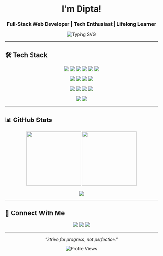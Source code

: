 <!-- Profile Header -->
<h1 align="center">I'm Dipta!</h1>
<h3 align="center">Full-Stack Web Developer | Tech Enthusiast | Lifelong Learner</h3>

<p align="center">
  <img src="https://readme-typing-svg.herokuapp.com?font=Fira+Code&size=20&pause=1000&color=F75C7E&center=true&width=500&lines=Passionate+Web+Developer+from+Bangladesh;MERN+Stack+Explorer;Game+Dev+%7C+Tech+Enthusiast;Always+Learning+New+Things" alt="Typing SVG" />
</p>

---

## 🛠️ Tech Stack
<p align="center">
  <img src="https://img.shields.io/badge/HTML5-E34F26?style=for-the-badge&logo=html5&logoColor=white"/>
  <img src="https://img.shields.io/badge/CSS3-1572B6?style=for-the-badge&logo=css3&logoColor=white"/>
  <img src="https://img.shields.io/badge/JavaScript-F7E017?style=for-the-badge&logo=javascript&logoColor=black"/>
  <img src="https://img.shields.io/badge/React-61DBFB?style=for-the-badge&logo=react&logoColor=black"/>
  <img src="https://img.shields.io/badge/Next.js-000000?style=for-the-badge&logo=nextdotjs&logoColor=white"/>
  <img src="https://img.shields.io/badge/TailwindCSS-38BDF8?style=for-the-badge&logo=tailwindcss&logoColor=white"/>
</p>

<p align="center">
  <img src="https://img.shields.io/badge/Node.js-68A063?style=for-the-badge&logo=node.js&logoColor=white"/>
  <img src="https://img.shields.io/badge/Express.js-404D59?style=for-the-badge"/>
  <img src="https://img.shields.io/badge/MongoDB-4EA94B?style=for-the-badge&logo=mongodb&logoColor=white"/>
  <img src="https://img.shields.io/badge/MySQL-00618A?style=for-the-badge&logo=mysql&logoColor=white"/>
</p>

<p align="center">
  <img src="https://img.shields.io/badge/Git-F05032?style=for-the-badge&logo=git&logoColor=white"/>
  <img src="https://img.shields.io/badge/GitHub-000?style=for-the-badge&logo=github"/>
  <img src="https://img.shields.io/badge/Firebase-FFCA28?style=for-the-badge&logo=firebase&logoColor=black"/>
  <img src="https://img.shields.io/badge/JWT-000?style=for-the-badge&logo=jsonwebtokens"/>
</p>

<p align="center">
  <img src="https://img.shields.io/badge/Unity-000000?style=for-the-badge&logo=unity&logoColor=white"/>
  <img src="https://img.shields.io/badge/Unreal%20Engine-313131?style=for-the-badge&logo=unrealengine"/>
</p>

---

## 📊 GitHub Stats
<p align="center">
  <img src="https://github-readme-stats.vercel.app/api?username=Dipta-karmakar&show_icons=true&theme=radical" height="180px"/>
  <img src="https://github-readme-streak-stats.herokuapp.com/?user=Dipta-karmakar&theme=radical" height="180px"/>
</p>
<p align="center">
  <img src="https://github-readme-stats.vercel.app/api/top-langs/?username=Dipta-karmakar&layout=compact&theme=radical"/>
</p>

---

## 🔗 Connect With Me
<p align="center">
  <a href="mailto:diptakarmakar395@gmail.com"><img src="https://img.shields.io/badge/Email-D14836?style=for-the-badge&logo=gmail&logoColor=white"/></a>
  <a href="https://github.com/Dipta-karmakar"><img src="https://img.shields.io/badge/GitHub-000?style=for-the-badge&logo=github&logoColor=white"/></a>
  <a href="https://www.linkedin.com/in/your-linkedin-profile"><img src="https://img.shields.io/badge/LinkedIn-0A66C2?style=for-the-badge&logo=linkedin&logoColor=white"/></a>
</p>

---

<p align="center"><i>“Strive for progress, not perfection.”</i></p>

<p align="center">
  <img src="https://komarev.com/ghpvc/?username=Dipta-karmakar&label=Profile%20views&color=0e75b6&style=flat" alt="Profile Views"/>
</p>
